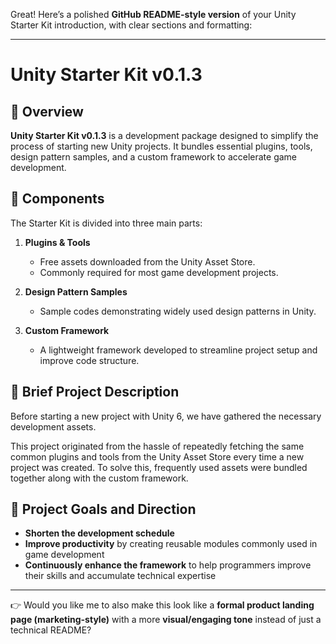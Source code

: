Great! Here’s a polished **GitHub README-style version** of your Unity Starter Kit introduction, with clear sections and formatting:

---

# Unity Starter Kit v0.1.3

## 📌 Overview

**Unity Starter Kit v0.1.3** is a development package designed to simplify the process of starting new Unity projects.
It bundles essential plugins, tools, design pattern samples, and a custom framework to accelerate game development.

## 📂 Components

The Starter Kit is divided into three main parts:

1. **Plugins & Tools**

   * Free assets downloaded from the Unity Asset Store.
   * Commonly required for most game development projects.

2. **Design Pattern Samples**

   * Sample codes demonstrating widely used design patterns in Unity.

3. **Custom Framework**

   * A lightweight framework developed to streamline project setup and improve code structure.

## 📝 Brief Project Description

Before starting a new project with Unity 6, we have gathered the necessary development assets.

This project originated from the hassle of repeatedly fetching the same common plugins and tools from the Unity Asset Store every time a new project was created. To solve this, frequently used assets were bundled together along with the custom framework.

## 🎯 Project Goals and Direction

* **Shorten the development schedule**
* **Improve productivity** by creating reusable modules commonly used in game development
* **Continuously enhance the framework** to help programmers improve their skills and accumulate technical expertise

---

👉 Would you like me to also make this look like a **formal product landing page (marketing-style)** with a more **visual/engaging tone** instead of just a technical README?
